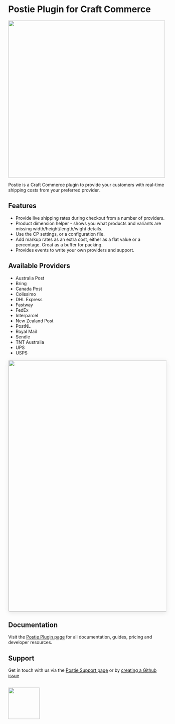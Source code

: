 # Postie Plugin for Craft Commerce

<img width="500" src="https://verbb.imgix.net/plugins/postie/postie-social-card.png">

Postie is a Craft Commerce plugin to provide your customers with real-time shipping costs from your preferred provider.

## Features
- Provide live shipping rates during checkout from a number of providers.
- Product dimension helper - shows you what products and variants are missing width/height/length/wight details.
- Use the CP settings, or a configuration file.
- Add markup rates as an extra cost, either as a flat value or a percentage. Great as a buffer for packing.
- Provides events to write your own providers and support.

## Available Providers
- Australia Post
- Bring
- Canada Post
- Colissimo
- DHL Express
- Fastway
- FedEx
- Interparcel
- New Zealand Post
- PostNL
- Royal Mail
- Sendle
- TNT Australia
- UPS
- USPS

<img width="800" src="https://verbb.imgix.net/plugins/postie/postie.png" style="box-shadow: 0 4px 16px rgba(0,0,0,0.08); border-radius: 4px; border: 1px solid rgba(0,0,0,0.12);">
 
## Documentation

Visit the [Postie Plugin page](https://verbb.io/craft-plugins/postie) for all documentation, guides, pricing and developer resources.

## Support

Get in touch with us via the [Postie Support page](https://verbb.io/craft-plugins/postie/support) or by [creating a Github issue](https://github.com/verbb/postie/issues)

<h2></h2>

<a href="https://verbb.io" target="_blank">
  <img width="100" src="https://verbb.io/assets/img/verbb-pill.svg">
</a>
